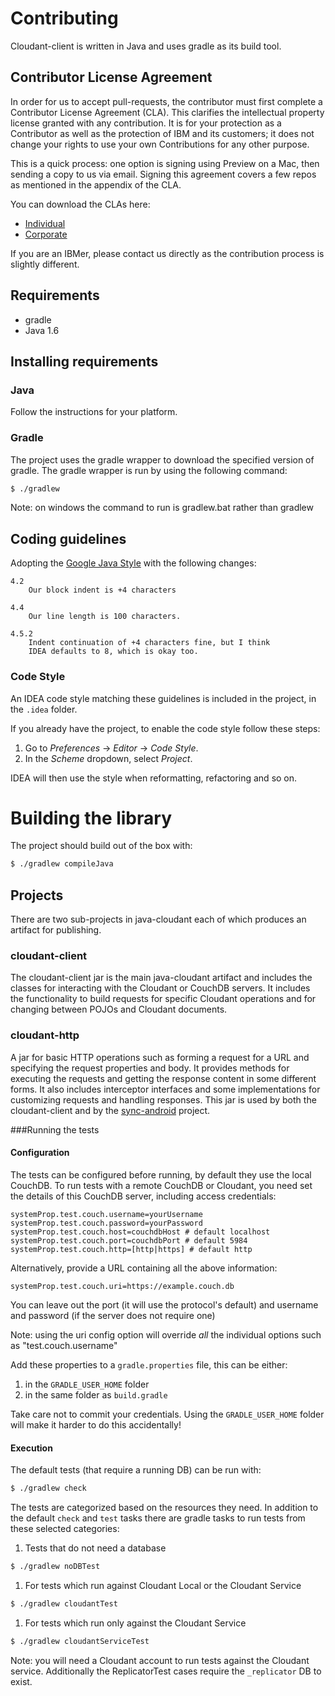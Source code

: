 Contributing
=======

Cloudant-client is written in Java and uses gradle as its build tool.

## Contributor License Agreement

In order for us to accept pull-requests, the contributor must first complete
a Contributor License Agreement (CLA). This clarifies the intellectual 
property license granted with any contribution. It is for your protection as a 
Contributor as well as the protection of IBM and its customers; it does not 
change your rights to use your own Contributions for any other purpose.

This is a quick process: one option is signing using Preview on a Mac,
then sending a copy to us via email. Signing this agreement covers a few repos
as mentioned in the appendix of the CLA.

You can download the CLAs here:

 - [Individual](http://cloudant.github.io/cloudant-sync-eap/cla/cla-individual.pdf)
 - [Corporate](http://cloudant.github.io/cloudant-sync-eap/cla/cla-corporate.pdf)

If you are an IBMer, please contact us directly as the contribution process is
slightly different.


## Requirements

- gradle
- Java 1.6

## Installing requirements

### Java

Follow the instructions for your platform.

### Gradle

The project uses the gradle wrapper to download the specified version of gradle.
The gradle wrapper is run by using the following command:

```bash
$ ./gradlew
```
Note: on windows the command to run is gradlew.bat rather than gradlew

## Coding guidelines

Adopting the [Google Java Style](https://google-styleguide.googlecode.com/svn/trunk/javaguide.html)
with the following changes:

```
4.2
    Our block indent is +4 characters

4.4
    Our line length is 100 characters.

4.5.2
    Indent continuation of +4 characters fine, but I think
    IDEA defaults to 8, which is okay too.
```

### Code Style

An IDEA code style matching these guidelines is included in the project,
in the `.idea` folder.

If you already have the project, to enable the code style follow these steps:

1. Go to _Preferences_ -> _Editor_ -> _Code Style_.
2. In the _Scheme_ dropdown, select _Project_.

IDEA will then use the style when reformatting, refactoring and so on.

# Building the library

The project should build out of the box with:

```bash
$ ./gradlew compileJava
```

## Projects
There are two sub-projects in java-cloudant each of which produces an artifact for publishing.

### cloudant-client
The cloudant-client jar is the main java-cloudant artifact and includes the classes for interacting
with the Cloudant or CouchDB servers. It includes the functionality to build requests for specific
Cloudant operations and for changing between POJOs and Cloudant documents.

### cloudant-http
A jar for basic HTTP operations such as forming a request for a URL and specifying the request
properties and body. It provides methods for executing the requests and getting the response content
in some different forms. It also includes interceptor interfaces and some implementations for
customizing requests and handling responses. This jar is used by both the cloudant-client and by the
[sync-android](https://github.com/cloudant/sync-android) project.

###Running the tests
#### Configuration

The tests can be configured before running, by default they use the local
CouchDB. To run tests with a remote CouchDB or Cloudant, you need set the
details of this CouchDB server, including access credentials:

```
systemProp.test.couch.username=yourUsername
systemProp.test.couch.password=yourPassword
systemProp.test.couch.host=couchdbHost # default localhost
systemProp.test.couch.port=couchdbPort # default 5984
systemProp.test.couch.http=[http|https] # default http
```
Alternatively, provide a URL containing all the above information:
```
systemProp.test.couch.uri=https://example.couch.db
```
You can leave out the port (it will use the protocol's default) and username
and password (if the server does not require one)

Note: using the uri config option will override *all* the individual options such as
"test.couch.username"

Add these properties to a `gradle.properties` file, this can be either:

1. in the `GRADLE_USER_HOME` folder
2. in the same folder as `build.gradle`

Take care not to commit your credentials. Using the `GRADLE_USER_HOME` folder
will make it harder to do this accidentally!

#### Execution
The default tests (that require a running DB) can be run with:

```bash
$ ./gradlew check
```

The tests are categorized based on the resources they need. In addition to the
default `check` and `test` tasks there are gradle tasks to run tests from these
selected categories:

1. Tests that do not need a database
```bash
$ ./gradlew noDBTest
```
1. For tests which run against Cloudant Local or the Cloudant Service
```bash
$ ./gradlew cloudantTest
```
1. For tests which run only against the Cloudant Service
```bash
$ ./gradlew cloudantServiceTest
```

Note: you will need a Cloudant account to run tests against the Cloudant service.
Additionally the ReplicatorTest cases require the `_replicator` DB to exist.
